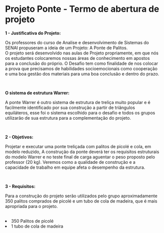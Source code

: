 # Projeto Ponte - Termo de abertura de projeto
<p><b>1 - Justificativa do Projeto:</b></p>
<p>Os professores do curso de Analise e desenvolvimento de Sistemas do SENAI propuseram a ideia de um Projeto: A Ponte de Palitos.
<br>
O projeto será desenvolvido nas aulas de Projeto propriamente, em que nós os estudantes colocaremos nossas áreas de conhecimento em apostos para a conclusão do próprio. O Desafio tem como finalidade de nos colocar a prova que precisamos de habilidades socioemocionais como cooperação e uma boa gestão dos materiais para uma boa conclusão e dentro do prazo.</p>
<br>
<p><b>O sistema de estrutura Warrer:</b></p>
<p>A ponte Warrer é outro sistema de estrutura de treliça muito popular e é facilmente identificado por sua construção a partir de triângulos equiláteros, esse foi o sistema escolhido para o desafio e todos os grupos utilizarão de sua estrutura para a complementação do projeto.</p>
<br>
<p><b>2 - Objetivos:</b></p>
<p>Projetar e executar uma ponte treliçada com palitos de picolé e cola, em modelo reduzido, A construção da ponte deverá ter os requisitos estruturais do modelo Warrer e no teste final de carga aguentar o peso proposto pelo professor (20 kg). Veremos como a qualidade de construção e a capacidade de trabalho em equipe afeta o desempenho da estrutura.</p>
<br>
<p><b>3 - Requisitos:</b></p>
<p>Para a construção do projeto serão utilizados pelo grupo aproximadamente 350 palitos comprados de picolé e um tubo de cola de madeira, que é mais apropriada para o projeto.</p>
<br>
<li>350 Palitos de picolé</li>
<li>1 tubo de cola de madeira</li>





